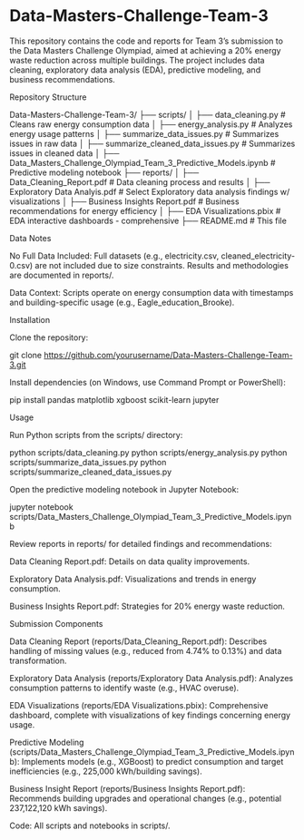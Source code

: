 # Data-Masters-Challenge-Team-3

This repository contains the code and reports for Team 3’s submission to the Data Masters Challenge Olympiad, aimed at achieving a 20% energy waste reduction across multiple buildings. The project includes data cleaning, exploratory data analysis (EDA), predictive modeling, and business recommendations.

Repository Structure

Data-Masters-Challenge-Team-3/
├── scripts/
│   ├── data_cleaning.py                # Cleans raw energy consumption data
│   ├── energy_analysis.py              # Analyzes energy usage patterns
│   ├── summarize_data_issues.py        # Summarizes issues in raw data
│   ├── summarize_cleaned_data_issues.py # Summarizes issues in cleaned data
│   ├── Data_Masters_Challenge_Olympiad_Team_3_Predictive_Models.ipynb # Predictive modeling notebook
├── reports/
│   ├── Data_Cleaning_Report.pdf        # Data cleaning process and results
│   ├── Exploratory Data Analyis.pdf     # Select Exploratory data analysis findings w/ visualizations
│   ├── Business Insights Report.pdf      # Business recommendations for energy efficiency
│   ├── EDA Visualizations.pbix        # EDA interactive dashboards - comprehensive
├── README.md                           # This file

Data Notes





No Full Data Included: Full datasets (e.g., electricity.csv, cleaned_electricity-0.csv) are not included due to size constraints. Results and methodologies are documented in reports/.



Data Context: Scripts operate on energy consumption data with timestamps and building-specific usage (e.g., Eagle_education_Brooke). 

Installation





Clone the repository:

git clone https://github.com/yourusername/Data-Masters-Challenge-Team-3.git



Install dependencies (on Windows, use Command Prompt or PowerShell):

pip install pandas matplotlib xgboost scikit-learn jupyter

Usage





Run Python scripts from the scripts/ directory:

python scripts/data_cleaning.py
python scripts/energy_analysis.py
python scripts/summarize_data_issues.py
python scripts/summarize_cleaned_data_issues.py



Open the predictive modeling notebook in Jupyter Notebook:

jupyter notebook scripts/Data_Masters_Challenge_Olympiad_Team_3_Predictive_Models.ipynb



Review reports in reports/ for detailed findings and recommendations:





Data Cleaning Report.pdf: Details on data quality improvements.



Exploratory Data Analysis.pdf: Visualizations and trends in energy consumption.



Business Insights Report.pdf: Strategies for 20% energy waste reduction.

Submission Components





Data Cleaning Report (reports/Data_Cleaning_Report.pdf): Describes handling of missing values (e.g., reduced from 4.74% to 0.13%) and data transformation.



Exploratory Data Analysis (reports/Exploratory Data Analysis.pdf): Analyzes consumption patterns to identify waste (e.g., HVAC overuse).

EDA Visualizations (reports/EDA Visualizations.pbix): Comprehensive dashboard, complete with visualizations of key findings concerning energy usage.



Predictive Modeling (scripts/Data_Masters_Challenge_Olympiad_Team_3_Predictive_Models.ipynb): Implements models (e.g., XGBoost) to predict consumption and target inefficiencies (e.g., 225,000 kWh/building savings).



Business Insight Report (reports/Business Insights Report.pdf): Recommends building upgrades and operational changes (e.g., potential 237,122,120 kWh savings).



Code: All scripts and notebooks in scripts/.
